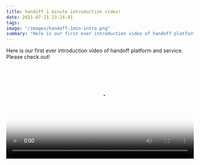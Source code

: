 ```yaml
---
title: handoff 1 minute introduction video!
date: 2021-07-21 23:24:41
tags:
image: "/images/handoff-1min-intro.png"
summary: "Here is our first ever introduction video of handoff platform and service. Please check out!"
---
```


Here is our first ever introduction video of handoff platform and service.
Please check out!

<video width="100%" controls poster="/images/handoff-1min-intro.png">
  <source src="https://handoff.cloud/assets/video/handoff-1min-intro.mp4" type="video/mp4">
Your browser does not support the video tag.
</video>
